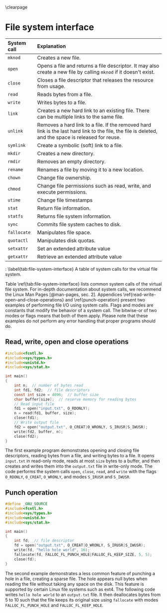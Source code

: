 \clearpage

# File system interface

System call | Explanation
:-|:-------
`mknod` | Creates a new file.
`open` | Opens a file and returns a file descriptor. It may also create a new file by calling `mknod` if it doesn't exist.
`close` | Closes a file descriptor that releases the resource from usage.
`read` | Reads bytes from a file.
`write` | Writes bytes to a file.
`link` | Creates a new hard link to an existing file. There can be multiple links to the same file.
`unlink` | Removes a hard link to a file. If the removed hard link is the last hard link to the file, the file is deleted, and the space is released for reuse.
`symlink` | Create a symbolic (soft) link to a file.
`mkdir` | Creates a new directory.
`rmdir` | Removes an empty directory.
`rename` | Renames a file by moving it to a new location.
`chown` | Change file ownership.
`chmod` | Change file permissions such as read, write, and execute permissions.
`utime` | Change file timestamps
`stat` | Return file information.
`statfs` | Returns file system information.
`sync` | Commits file system caches to disk.
`fallocate` | Manipulates file space.
`quotactl` | Manipulates disk quotas.
`setxattr` | Set an extended attribute value
`getxattr` | Retrieve an extended attribute value

: \label{tab:file-system-interface}
A table of system calls for the virtual file system.


Table \ref{tab:file-system-interface} lists common system calls of the virtual file system.
For in-depth documentation about system calls, we recommend the Linux Man Pages [@man-pages, sec. 2].
Appendices \ref{read-write-open-and-close-operations} and \ref{punch-operation} present two examples of performing file I/O using system calls.
Flags and modes are constants that modify the behavior of a system call.
The bitwise-or of two modes or flags means that both of them apply.
Please note that these examples do not perform any error handling that proper programs should do.


## Read, write, open and close operations
```c
#include<fcntl.h>
#include<sys/types.h>
#include<unistd.h>
#include<sys/stat.h>

int main()
{
    int n;  // number of bytes read
    int fd1, fd2;  // file descriptors
    const int size = 4096;  // buffer size
    char buffer[size];  // reserve memory for reading bytes
    // Read input file
    fd1 = open("input.txt", O_RDONLY);
    n = read(fd1, buffer, size);
    close(fd1);
    // Write output file
    fd2 = open("output.txt", O_CREAT|O_WRONLY, S_IRUSR|S_IWUSR);
    write(fd2, buffer, n);
    close(fd2);
}
```

The first example program demonstrates opening and closing file descriptors, reading bytes from a file, and writing bytes to a file.
It opens `input.txt` in read-only mode, reads at most `size` bytes to a buffer, and then creates and writes them into the `output.txt` file in write-only mode.
The code performs the system calls `open`, `close`, `read`, and `write` with the flags `O_RDONLY`, `O_CREAT`, `O_WRONLY`, and modes `S_IRUSR` and `S_IWUSR`.


## Punch operation
```c
#define _GNU_SOURCE
#include<fcntl.h>
#include<sys/types.h>
#include<unistd.h>
#include<sys/stat.h>

int main()
{
    int fd;  // file descriptor
    fd = open("output.txt", O_CREAT|O_WRONLY, S_IRUSR|S_IWUSR);
    write(fd, "hello hole world", 16);
    fallocate(fd, FALLOC_FL_PUNCH_HOLE|FALLOC_FL_KEEP_SIZE, 5, 5);
    close(fd);
}
```

The second example demonstrates a less common feature of punching a hole in a file, creating a sparse file.
The hole appears null bytes when reading the file without taking any space on the disk.
This feature is supported by certain Linux file systems such as ext4.
The following code writes `hello hole world` to an `output.txt` file.
It then deallocates bytes from 5 to 10 such that the file keeps its original size using `fallocate` with modes `FALLOC_FL_PUNCH_HOLE` and `FALLOC_FL_KEEP_HOLE`.

